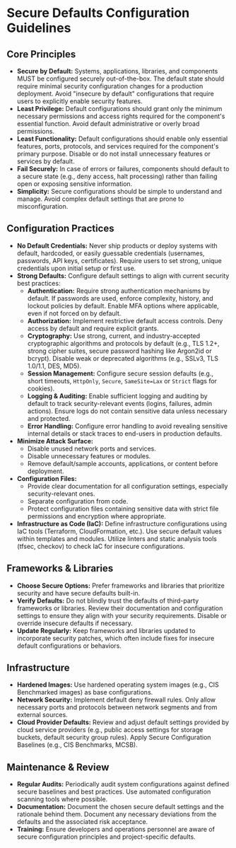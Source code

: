 # Secure Defaults Configuration Guidelines

## Core Principles

* **Secure by Default:** Systems, applications, libraries, and components MUST be configured securely out-of-the-box. The default state should require minimal security configuration changes for a production deployment. Avoid "insecure by default" configurations that require users to explicitly enable security features.
* **Least Privilege:** Default configurations should grant only the minimum necessary permissions and access rights required for the component's essential function. Avoid default administrative or overly broad permissions.
* **Least Functionality:** Default configurations should enable only essential features, ports, protocols, and services required for the component's primary purpose. Disable or do not install unnecessary features or services by default.
* **Fail Securely:** In case of errors or failures, components should default to a secure state (e.g., deny access, halt processing) rather than failing open or exposing sensitive information.
* **Simplicity:** Secure configurations should be simple to understand and manage. Avoid complex default settings that are prone to misconfiguration.

## Configuration Practices

* **No Default Credentials:** Never ship products or deploy systems with default, hardcoded, or easily guessable credentials (usernames, passwords, API keys, certificates). Require users to set strong, unique credentials upon initial setup or first use.
* **Strong Defaults:** Configure default settings to align with current security best practices:
    * **Authentication:** Require strong authentication mechanisms by default. If passwords are used, enforce complexity, history, and lockout policies by default. Enable MFA options where applicable, even if not forced on by default.
    * **Authorization:** Implement restrictive default access controls. Deny access by default and require explicit grants.
    * **Cryptography:** Use strong, current, and industry-accepted cryptographic algorithms and protocols by default (e.g., TLS 1.2+, strong cipher suites, secure password hashing like Argon2id or bcrypt). Disable weak or deprecated algorithms (e.g., SSLv3, TLS 1.0/1.1, DES, MD5).
    * **Session Management:** Configure secure session defaults (e.g., short timeouts, `HttpOnly`, `Secure`, `SameSite=Lax` or `Strict` flags for cookies).
    * **Logging & Auditing:** Enable sufficient logging and auditing by default to track security-relevant events (logins, failures, admin actions). Ensure logs do not contain sensitive data unless necessary and protected.
    * **Error Handling:** Configure error handling to avoid revealing sensitive internal details or stack traces to end-users in production defaults.
* **Minimize Attack Surface:**
    * Disable unused network ports and services.
    * Disable unnecessary features or modules.
    * Remove default/sample accounts, applications, or content before deployment.
* **Configuration Files:**
    * Provide clear documentation for all configuration settings, especially security-relevant ones.
    * Separate configuration from code.
    * Protect configuration files containing sensitive data with strict file permissions and encryption where appropriate.
* **Infrastructure as Code (IaC):** Define infrastructure configurations using IaC tools (Terraform, CloudFormation, etc.). Use secure default values within templates and modules. Utilize linters and static analysis tools (tfsec, checkov) to check IaC for insecure configurations.

## Frameworks & Libraries

* **Choose Secure Options:** Prefer frameworks and libraries that prioritize security and have secure defaults built-in.
* **Verify Defaults:** Do not blindly trust the defaults of third-party frameworks or libraries. Review their documentation and configuration settings to ensure they align with your security requirements. Disable or override insecure defaults if necessary.
* **Update Regularly:** Keep frameworks and libraries updated to incorporate security patches, which often include fixes for insecure default configurations or behaviors.

## Infrastructure

* **Hardened Images:** Use hardened operating system images (e.g., CIS Benchmarked images) as base configurations.
* **Network Security:** Implement default deny firewall rules. Only allow necessary ports and protocols between network segments and from external sources.
* **Cloud Provider Defaults:** Review and adjust default settings provided by cloud service providers (e.g., public access settings for storage buckets, default security group rules). Apply Secure Configuration Baselines (e.g., CIS Benchmarks, MCSB).

## Maintenance & Review

* **Regular Audits:** Periodically audit system configurations against defined secure baselines and best practices. Use automated configuration scanning tools where possible.
* **Documentation:** Document the chosen secure default settings and the rationale behind them. Document any necessary deviations from the defaults and the associated risk acceptance.
* **Training:** Ensure developers and operations personnel are aware of secure configuration principles and project-specific defaults.
